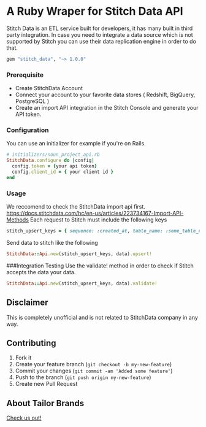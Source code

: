 A Ruby Wraper for Stitch Data API
===================


Stitch Data is an ETL service built for developers, it has many built in third party integration.
In case you need to integrate a data source which is not supported by Stitch you can use their data replication engine
in order to do that.

```rb
gem "stitch_data", "~> 1.0.0"
```

### Prerequisite
- Create StitchData Account <br/>
- Connect your account to your favorite data stores ( Redshift, BigQuery, PostgreSQL ) <br/>
- Create an import API integration in the Stitch Console and generate your API token.

### Configuration
You can use an initializer for example if you're on Rails.
```rb
# initializers/noun_project_api.rb
StitchData.configure do |config|
  config.token = {your api token}
  config.client_id = { your client id }
end
```
### Usage
We reccomend to check the StitchData import api first.
https://docs.stitchdata.com/hc/en-us/articles/223734167-Import-API-Methods
Each request to Stitch must include the following keys
```rb
stitch_upsert_keys = { sequence: :created_at, table_name: :some_table_name, key_names: [:id] }
```
Send data to stitch like the following
```rb
StitchData::Api.new(stitch_upsert_keys, data).upsert!
```

###Integration Testing
Use the validate! method in order to check if Stitch accepts the data your data.
```rb
StitchData::Api.new(stitch_upsert_keys, data).validate!
```

## Disclaimer

This is completely unofficial and is not related to StitchData company in any way.

## Contributing

1. Fork it
2. Create your feature branch (`git checkout -b my-new-feature`)
3. Commit your changes (`git commit -am 'Added some feature'`)
4. Push to the branch (`git push origin my-new-feature`)
5. Create new Pull Request

## About Tailor Brands
[Check us out!](https://www.tailorbrands.com)
